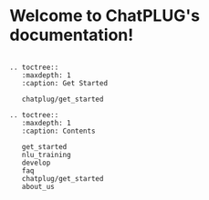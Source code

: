 Welcome to ChatPLUG's documentation!
====================================


```{eval-rst}

.. toctree::
   :maxdepth: 1
   :caption: Get Started

   chatplug/get_started

.. toctree::
   :maxdepth: 1
   :caption: Contents

   get_started
   nlu_training
   develop
   faq
   chatplug/get_started
   about_us

```